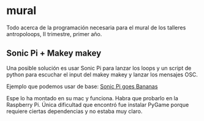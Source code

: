 # mural
Todo acerca de la programación necesaria para el mural de los talleres antropoloops, II trimestre, primer año.

## Sonic Pi + Makey makey
Una posible solución es usar Sonic Pi para lanzar los loops y un script de python para escuchar el input del makey makey y lanzar los mensajes OSC.

Ejemplo que podemos usar de base: [Sonic Pi goes Bananas](https://alcluith.wordpress.com/2018/01/25/sonic-pi-goes-bananas/)

Espe lo ha montado en su mac y funciona. Habra que probarlo en la Raspberry Pi. Única dificultad que encontró fue instalar PyGame porque requiere ciertas dependencias y no estaba muy claro.


